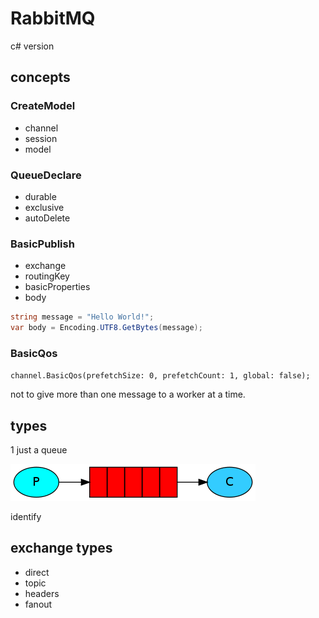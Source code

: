 # RabbitMQ
c# version
## concepts

### CreateModel
- channel
- session
- model

### QueueDeclare
- durable
- exclusive
- autoDelete

### BasicPublish
- exchange
- routingKey
- basicProperties
- body
```c#
string message = "Hello World!";
var body = Encoding.UTF8.GetBytes(message);
```

### BasicQos
`channel.BasicQos(prefetchSize: 0, prefetchCount: 1, global: false);`

not to give more than one message to a worker at a time.

## types

1 just a queue

![new](images/python-one.webp)

identify

## exchange types
- direct
- topic
- headers
- fanout